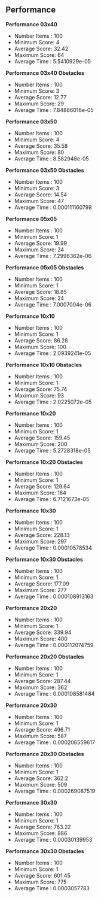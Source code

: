 ## Performance ##

**Performance 03x40**
- Number Items : 100
- Minimum Score: 4
- Average Score: 32.42
- Maximum Score: 64
- Average Time : 5.5410929e-05

**Performance 03x40 Obstacles**
- Number Items : 100
- Minimum Score: 3
- Average Score: 12.77
- Maximum Score: 29
- Average Time : 7.84886016e-05

**Performance 03x50**
- Number Items : 100
- Minimum Score: 4
- Average Score: 35.58
- Maximum Score: 80
- Average Time : 8.582948e-05

**Performance 03x50 Obstacles**
- Number Items : 100
- Minimum Score: 3
- Average Score: 14.54
- Maximum Score: 47
- Average Time : 0.000111160798

**Performance 05x05**
- Number Items : 100
- Minimum Score: 1
- Average Score: 19.99
- Maximum Score: 24
- Average Time : 7.2996362e-06

**Performance 05x05 Obstacles**
- Number Items : 100
- Minimum Score: 1
- Average Score: 18.85
- Maximum Score: 24
- Average Time : 7.0007004e-06

**Performance 10x10**
- Number Items : 100
- Minimum Score: 1
- Average Score: 86.28
- Maximum Score: 100
- Average Time : 2.0939241e-05

**Performance 10x10 Obstacles**
- Number Items : 100
- Minimum Score: 1
- Average Score: 75.74
- Maximum Score: 93
- Average Time : 2.0225072e-05

**Performance 10x20**
- Number Items : 100
- Minimum Score: 1
- Average Score: 159.45
- Maximum Score: 200
- Average Time : 5.2728318e-05

**Performance 10x20 Obstacles**
- Number Items : 100
- Minimum Score: 1
- Average Score: 129.64
- Maximum Score: 184
- Average Time : 6.7121673e-05

**Performance 10x30**
- Number Items : 100
- Minimum Score: 1
- Average Score: 228.13
- Maximum Score: 297
- Average Time : 0.00010578534

**Performance 10x30 Obstacles**
- Number Items : 100
- Minimum Score: 1
- Average Score: 177.09
- Maximum Score: 277
- Average Time : 0.000108913163

**Performance 20x20**
- Number Items : 100
- Minimum Score: 1
- Average Score: 339.94
- Maximum Score: 400
- Average Time : 0.000112074759

**Performance 20x20 Obstacles**
- Number Items : 100
- Minimum Score: 1
- Average Score: 287.44
- Maximum Score: 362
- Average Time : 0.000108581484

**Performance 20x30**
- Number Items : 100
- Minimum Score: 1
- Average Score: 496.71
- Maximum Score: 587
- Average Time : 0.000206559617

**Performance 20x30 Obstacles**
- Number Items : 100
- Minimum Score: 1
- Average Score: 362.2
- Maximum Score: 509
- Average Time : 0.000269087519

**Performance 30x30**
- Number Items : 100
- Minimum Score: 1
- Average Score: 763.22
- Maximum Score: 886
- Average Time : 0.00030139953

**Performance 30x30 Obstacles**
- Number Items : 100
- Minimum Score: 1
- Average Score: 601.45
- Maximum Score: 775
- Average Time : 0.0003057783
